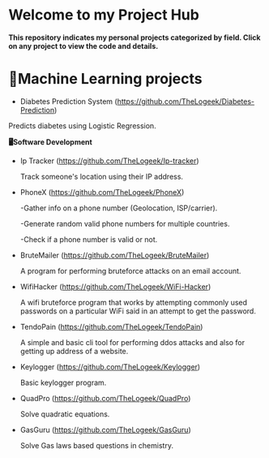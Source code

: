 # Welcome to my Project Hub

**This repository indicates my personal projects categorized by field. Click on any project to view the code and details.**

# 🧠Machine Learning projects

- Diabetes Prediction System (https://github.com/TheLogeek/Diabetes-Prediction)

Predicts diabetes using Logistic Regression.

**🖥️Software Development**

- Ip Tracker (https://github.com/TheLogeek/Ip-tracker)

  Track someone's location using their IP address.

- PhoneX (https://github.com/TheLogeek/PhoneX)

  -Gather info on a phone number (Geolocation, ISP/carrier).

  -Generate random valid phone numbers for multiple countries.
   
  -Check if a phone number is valid or not.

- BruteMailer (https://github.com/TheLogeek/BruteMailer)
  
   A program for performing bruteforce attacks on an email account.

- WifiHacker (https://github.com/TheLogeek/WiFi-Hacker)

   A wifi bruteforce program that works by attempting commonly used passwords on a particular WiFi said in an attempt to get the password.

- TendoPain (https://github.com/TheLogeek/TendoPain)

   A simple and basic cli tool for performing ddos attacks and also for getting up address of a website.

- Keylogger (https://github.com/TheLogeek/Keylogger)

   Basic keylogger program.

- QuadPro (https://github.com/TheLogeek/QuadPro)

   Solve quadratic equations.

- GasGuru (https://github.com/TheLogeek/GasGuru)

   Solve Gas laws based questions in chemistry.